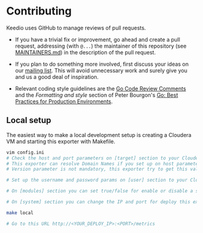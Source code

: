 # Contributing

Keedio uses GitHub to manage reviews of pull requests.

* If you have a trivial fix or improvement, go ahead and create a pull request, addressing (with `@...`) the maintainer of this repository (see [MAINTAINERS.md](MAINTAINERS.md)) in the description of the pull request.

* If you plan to do something more involved, first discuss your ideas on our [mailing list](kloudsense@keedio.com).  This will avoid unnecessary work and surely give you and us a good deal of inspiration.

* Relevant coding style guidelines are the [Go Code Review Comments](https://code.google.com/p/go-wiki/wiki/CodeReviewComments) and the _Formatting and style_ section of Peter Bourgon's [Go: Best Practices for Production Environments](http://peter.bourgon.org/go-in-production/#formatting-and-style).


## Local setup

The easiest way to make a local development setup is creating a Cloudera VM and starting this exporter with Makefile.

```sh
vim config.ini
# Check the host and port parameters on [target] section to your Cloudera VM network configuration.
# This exporter can resolve Domain Names if you set up on host parameter, but you need a DNS with the Domain Name of the Cloudera VM to resolve the requests.
# Version parameter is not mandatory, this exporter try to get this value for itself.

# Set up the username and password params on [user] section to your Cloudera VM credentials.

# On [modules] section you can set true/false for enable or disable a scrape module.

# On [system] section you can change the IP and port for deploy this exporter, the number of process to paralelice the scrape process and the level of log.

make local

# Go to this URL http://<YOUR_DEPLOY_IP>:<PORT>/metrics
```
